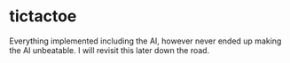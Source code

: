 # tictactoe

Everything implemented including the AI, however never ended up making the AI unbeatable. I will revisit this later down the road.

